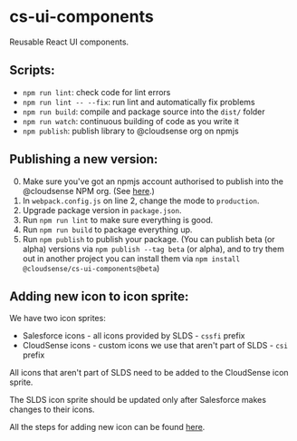 # cs-ui-components

Reusable React UI components.

## Scripts:

* `npm run lint`: check code for lint errors
* `npm run lint -- --fix`: run lint and automatically fix problems
* `npm run build`: compile and package source into the `dist/` folder
* `npm run watch`: continuous building of code as you write it
* `npm publish`: publish library to @cloudsense org on npmjs

## Publishing a new version:

0. Make sure you've got an npmjs account authorised to publish into the @cloudsense NPM org. (See [here](https://docs.google.com/document/d/1UjmJIR74ag0yWQ_IO39aQBPNYMacfi6E5b6FgVYl-OA/edit).)
1. In `webpack.config.js` on line 2, change the mode to `production`.
2. Upgrade package version in `package.json`.
3. Run `npm run lint` to make sure everything is good.
4. Run `npm run build` to package everything up.
5. Run `npm publish` to publish your package. (You can publish beta (or alpha) versions via `npm publish --tag beta` (or alpha), and to try them out in another project you can install them via `npm install @cloudsense/cs-ui-components@beta`)

## Adding new icon to icon sprite:

We have two icon sprites:
* Salesforce icons - all icons provided by SLDS - `cssfi` prefix
* CloudSense icons - custom icons we use that aren't part of SLDS - `csi` prefix

All icons that aren't part of SLDS need to be added to the CloudSense icon sprite.

The SLDS icon sprite should be updated only after Salesforce makes changes to their icons.

All the steps for adding new icon can be found [here](https://docs.google.com/document/d/1Rm8yiB9NOAw967yX73etfMaGabSr7xzGVOobJ1IprGk/edit?usp=sharing).